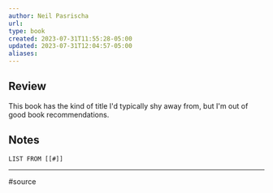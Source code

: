 ```yaml
---
author: Neil Pasrischa
url: 
type: book
created: 2023-07-31T11:55:28-05:00
updated: 2023-07-31T12:04:57-05:00
aliases:
---
```

## Review
This book has the kind of title I'd typically shy away from, but I'm out of good book recommendations.

## Notes
```dataview
LIST FROM [[#]]
```

---
#source 